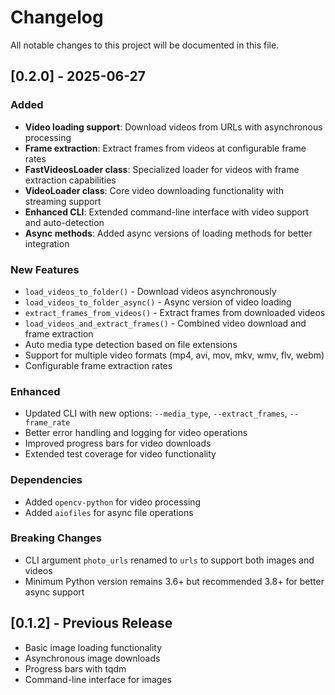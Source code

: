 # Changelog

All notable changes to this project will be documented in this file.

## [0.2.0] - 2025-06-27

### Added
- **Video loading support**: Download videos from URLs with asynchronous processing
- **Frame extraction**: Extract frames from videos at configurable frame rates
- **FastVideosLoader class**: Specialized loader for videos with frame extraction capabilities
- **VideoLoader class**: Core video downloading functionality with streaming support
- **Enhanced CLI**: Extended command-line interface with video support and auto-detection
- **Async methods**: Added async versions of loading methods for better integration

### New Features
- `load_videos_to_folder()` - Download videos asynchronously
- `load_videos_to_folder_async()` - Async version of video loading
- `extract_frames_from_videos()` - Extract frames from downloaded videos
- `load_videos_and_extract_frames()` - Combined video download and frame extraction
- Auto media type detection based on file extensions
- Support for multiple video formats (mp4, avi, mov, mkv, wmv, flv, webm)
- Configurable frame extraction rates

### Enhanced
- Updated CLI with new options: `--media_type`, `--extract_frames`, `--frame_rate`
- Better error handling and logging for video operations
- Improved progress bars for video downloads
- Extended test coverage for video functionality

### Dependencies
- Added `opencv-python` for video processing
- Added `aiofiles` for async file operations

### Breaking Changes
- CLI argument `photo_urls` renamed to `urls` to support both images and videos
- Minimum Python version remains 3.6+ but recommended 3.8+ for better async support

## [0.1.2] - Previous Release
- Basic image loading functionality
- Asynchronous image downloads
- Progress bars with tqdm
- Command-line interface for images
